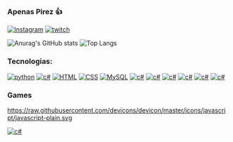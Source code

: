 ### Apenas Pirez 👍
[![Instagram](https://img.shields.io/badge/Instagram-E4405F?style=for-the-badge&logo=instagram&logoColor=white)](https://www.instagram.com/pireeez/)
[![twitch](https://img.shields.io/badge/-LinkedIn-%230077B5?style=for-the-badge&logo=linkedin&logoColor=white%22%20target=%22_blank%22)](https://www.linkedin.com/in/gustavopiresdeveloper/)


![Anurag's GitHub stats](https://github-readme-stats.vercel.app/api?username=Pireez&theme=vision-friendly-dark&show_icons=true)
![Top Langs](https://github-readme-stats.vercel.app/api/top-langs/?username=Pireez&layout=compact)

### Tecnologias:
[![python](https://img.shields.io/badge/Python-14354C?style=for-the-badge&logo=python&logoColor=white)]()
[![c#](https://img.shields.io/badge/C%23-239120?style=for-the-badge&logo=c-sharp&logoColor=white)]()
[![HTML](https://img.shields.io/badge/HTML5-E34F26?style=for-the-badge&logo=html5&logoColor=white)]()
[![CSS](https://img.shields.io/badge/CSS3-1572B6?style=for-the-badge&logo=css3&logoColor=white)]()
[![MySQL](https://img.shields.io/badge/MySQL-00000F?style=for-the-badge&logo=mysql&logoColor=white)]()
[![c#](https://img.shields.io/badge/.NET-5C2D91?style=for-the-badge&logo=.net&logoColor=white)]()
[![c#](https://img.shields.io/badge/SQLite-07405E?style=for-the-badge&logo=sqlite&logoColor=white)]()
[![c#](https://img.shields.io/badge/GIT-E44C30?style=for-the-badge&logo=git&logoColor=white)]()
[![c#](https://img.shields.io/badge/Jira-0052CC?style=for-the-badge&logo=Jira&logoColor=white)]()
[![c#](https://img.shields.io/badge/Sourcetree-0052CC?style=for-the-badge&logo=Sourcetree&logoColor=white)]()
[![c#](	https://img.shields.io/badge/Bitbucket-0747a6?style=for-the-badge&logo=bitbucket&logoColor=white)]()
### Games

https://raw.githubusercontent.com/devicons/devicon/master/icons/javascript/javascript-plain.svg

[![c#](https://img.shields.io/badge/Steam-000000?style=for-the-badge&logo=steam&logoColor=white)](https://steamcommunity.com/id/pireeez)










